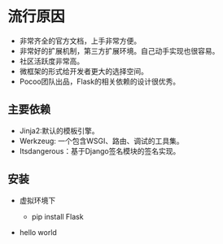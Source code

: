 # 流行原因

- 非常齐全的官方文档，上手非常方便。
- 非常好的扩展机制，第三方扩展环境。自己动手实现也很容易。
- 社区活跃度非常高。
- 微框架的形式给开发者更大的选择空间。
- Pocoo团队出品，Flask的相关依赖的设计很优秀。

## 主要依赖

- Jinja2:默认的模板引擎。
- Werkzeug: 一个包含WSGI、路由、调试的工具集。
- Itsdangerous：基于Django签名模块的签名实现。

## 安装

- 虚拟环境下
 
  * pip install Flask

- hello world
